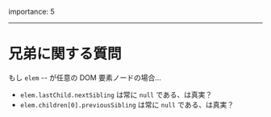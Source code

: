 importance: 5

---

# 兄弟に関する質問

もし `elem` -- が任意の DOM 要素ノードの場合...

- `elem.lastChild.nextSibling` は常に `null` である、は真実？
- `elem.children[0].previousSibling` は常に `null` である、は真実？
